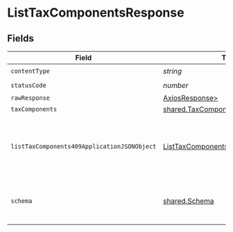 # ListTaxComponentsResponse


## Fields

| Field                                                                                                 | Type                                                                                                  | Required                                                                                              | Description                                                                                           |
| ----------------------------------------------------------------------------------------------------- | ----------------------------------------------------------------------------------------------------- | ----------------------------------------------------------------------------------------------------- | ----------------------------------------------------------------------------------------------------- |
| `contentType`                                                                                         | *string*                                                                                              | :heavy_check_mark:                                                                                    | N/A                                                                                                   |
| `statusCode`                                                                                          | *number*                                                                                              | :heavy_check_mark:                                                                                    | N/A                                                                                                   |
| `rawResponse`                                                                                         | [AxiosResponse>](https://axios-http.com/docs/res_schema)                                              | :heavy_minus_sign:                                                                                    | N/A                                                                                                   |
| `taxComponents`                                                                                       | [shared.TaxComponents](../../models/shared/taxcomponents.md)                                          | :heavy_minus_sign:                                                                                    | OK                                                                                                    |
| `listTaxComponents409ApplicationJSONObject`                                                           | [ListTaxComponents409ApplicationJSON](../../models/operations/listtaxcomponents409applicationjson.md) | :heavy_minus_sign:                                                                                    | The data type's dataset has not been requested or is still syncing.                                   |
| `schema`                                                                                              | [shared.Schema](../../models/shared/schema.md)                                                        | :heavy_minus_sign:                                                                                    | Your `query` parameter was not correctly formed                                                       |